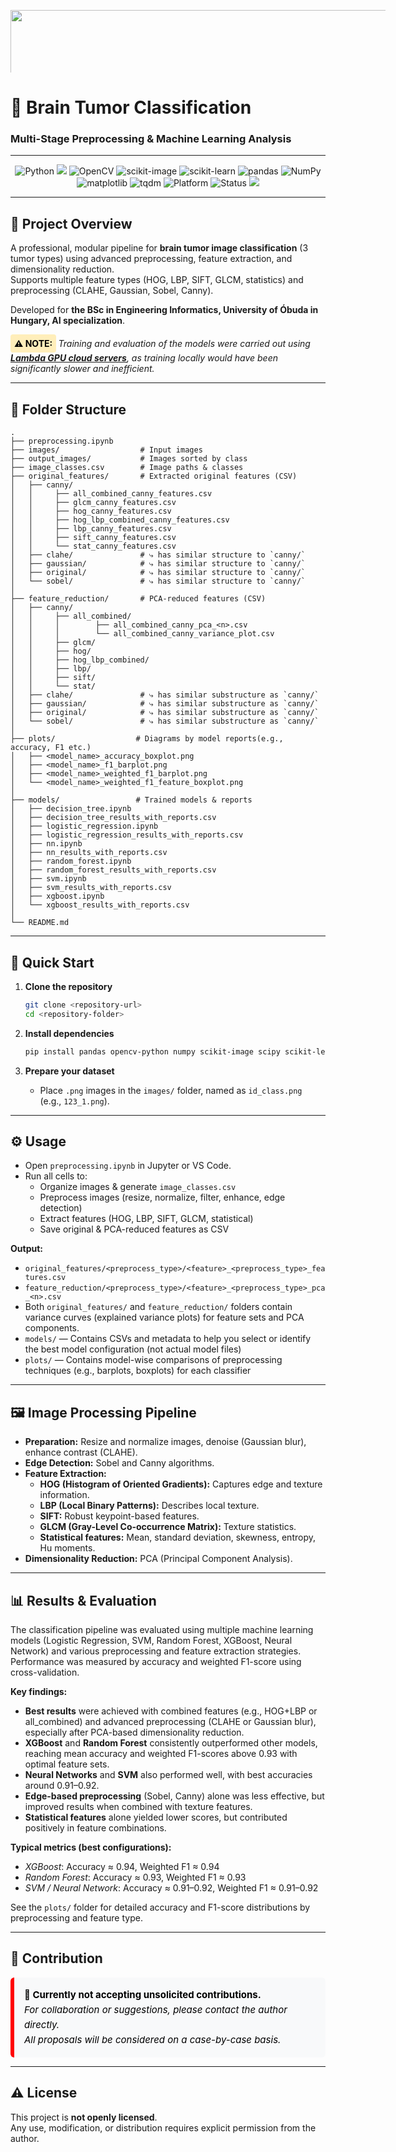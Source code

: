 <p align="left">
  <img src="https://aml.nik.uni-obuda.hu/themes/aml/assets/images/oe_nik_modern.png" style="width:1800px; height:190px; min-width:600px; min-height:100px; max-width:400px; max-height:64px;" />
</p>

# 🧠 Brain Tumor Classification  
### Multi-Stage Preprocessing & Machine Learning Analysis

---

<div align="center">
  <img src="https://img.shields.io/badge/python-3.8%2B-blue?logo=python" alt="Python">
  <img src="https://img.shields.io/badge/jupyter-notebook-orange?logo=jupyter">
  <img src="https://img.shields.io/badge/opencv-4.x-green?logo=opencv" alt="OpenCV">
  <img src="https://img.shields.io/badge/scikit--image-0.19%2B-yellow?logo=scikit-image" alt="scikit-image">
  <img src="https://img.shields.io/badge/scikit--learn-1.0%2B-blueviolet?logo=scikit-learn" alt="scikit-learn">
  <img src="https://img.shields.io/badge/pandas-1.3%2B-lightgrey?logo=pandas" alt="pandas">
  <img src="https://img.shields.io/badge/made%20with-NumPy-blue?logo=numpy" alt="NumPy">
  <img src="https://img.shields.io/badge/matplotlib-3.4%2B-yellowgreen?logo=matplotlib" alt="matplotlib">
  <img src="https://img.shields.io/badge/tqdm-supported-brightgreen?logo=python" alt="tqdm">
  <img src="https://img.shields.io/badge/Platform-Windows%20%7C%20Linux-blue?logo=windows" alt="Platform">
  <img src="https://img.shields.io/badge/Status-Research%20Project-informational" alt="Status">
  <img src="https://img.shields.io/badge/License-Restricted-red">
</div>

---

## 📝 Project Overview

A professional, modular pipeline for **brain tumor image classification** (3 tumor types) using advanced preprocessing, feature extraction, and dimensionality reduction.  
Supports multiple feature types (HOG, LBP, SIFT, GLCM, statistics) and preprocessing (CLAHE, Gaussian, Sobel, Canny).

Developed for **the BSc in Engineering Informatics, University of Óbuda in Hungary, AI specialization**.

<p>
  <strong>
    <span style="background-color:#ffeeba; color:#000000; padding:6px; border-radius:4px; display:inline-block;">⚠️ NOTE:</span>
  </strong>
  <i>Training and evaluation of the models were carried out using 
  <a href="https://lambdalabs.com/" target="_blank"><strong>Lambda GPU cloud servers</strong></a>, 
  as training locally would have been significantly slower and inefficient.</i>
</p>



---

## 📁 Folder Structure

```
.
├── preprocessing.ipynb
├── images/                  # Input images
├── output_images/           # Images sorted by class
├── image_classes.csv        # Image paths & classes
├── original_features/       # Extracted original features (CSV)
│   ├── canny/
│   │     ├── all_combined_canny_features.csv
│   │     ├── glcm_canny_features.csv
│   │     ├── hog_canny_features.csv
│   │     ├── hog_lbp_combined_canny_features.csv
│   │     ├── lbp_canny_features.csv
│   │     ├── sift_canny_features.csv
│   │     └── stat_canny_features.csv
│   ├── clahe/               # ⤷ has similar structure to `canny/`
│   ├── gaussian/            # ⤷ has similar structure to `canny/`
│   ├── original/            # ⤷ has similar structure to `canny/`
│   └── sobel/               # ⤷ has similar structure to `canny/`
│
├── feature_reduction/       # PCA-reduced features (CSV)
│   ├── canny/
│   │     ├── all_combined/
│   │     │        ├── all_combined_canny_pca_<n>.csv
│   │     │        └── all_combined_canny_variance_plot.csv
│   │     ├── glcm/
│   │     ├── hog/
│   │     ├── hog_lbp_combined/
│   │     ├── lbp/
│   │     ├── sift/
│   │     └── stat/
│   ├── clahe/               # ⤷ has similar substructure as `canny/`
│   ├── gaussian/            # ⤷ has similar substructure as `canny/`
│   ├── original/            # ⤷ has similar substructure as `canny/`
│   └── sobel/               # ⤷ has similar substructure as `canny/`
│
├── plots/                  # Diagrams by model reports(e.g., accuracy, F1 etc.)
│   ├── <model_name>_accuracy_boxplot.png
│   ├── <model_name>_f1_barplot.png
│   ├── <model_name>_weighted_f1_barplot.png
│   └── <model_name>_weighted_f1_feature_boxplot.png
│
├── models/                 # Trained models & reports
│   ├── decision_tree.ipynb
│   ├── decision_tree_results_with_reports.csv
│   ├── logistic_regression.ipynb
│   ├── logistic_regression_results_with_reports.csv
│   ├── nn.ipynb
│   ├── nn_results_with_reports.csv
│   ├── random_forest.ipynb
│   ├── random_forest_results_with_reports.csv
│   ├── svm.ipynb
│   ├── svm_results_with_reports.csv
│   ├── xgboost.ipynb
│   └── xgboost_results_with_reports.csv
│
└── README.md

```

---

## 🚀 Quick Start

1. **Clone the repository**
   ```sh
   git clone <repository-url>
   cd <repository-folder>
   ```

2. **Install dependencies**
   ```sh
   pip install pandas opencv-python numpy scikit-image scipy scikit-learn matplotlib tqdm
   ```

3. **Prepare your dataset**
   - Place `.png` images in the `images/` folder, named as `id_class.png` (e.g., `123_1.png`).

---

## ⚙️ Usage

- Open `preprocessing.ipynb` in Jupyter or VS Code.
- Run all cells to:
  - Organize images & generate `image_classes.csv`
  - Preprocess images (resize, normalize, filter, enhance, edge detection)
  - Extract features (HOG, LBP, SIFT, GLCM, statistical)
  - Save original & PCA-reduced features as CSV

**Output:**
- `original_features/<preprocess_type>/<feature>_<preprocess_type>_features.csv`
- `feature_reduction/<preprocess_type>/<feature>_<preprocess_type>_pca_<n>.csv`
- Both `original_features/` and `feature_reduction/` folders contain variance curves (explained variance plots) for feature sets and PCA components.
- `models/` — Contains CSVs and metadata to help you select or identify the best model configuration (not actual model files)
- `plots/` — Contains model-wise comparisons of preprocessing techniques (e.g., barplots, boxplots) for each classifier

---

## 🖼️ Image Processing Pipeline

- **Preparation:** Resize and normalize images, denoise (Gaussian blur), enhance contrast (CLAHE).
- **Edge Detection:** Sobel and Canny algorithms.
- **Feature Extraction:**  
  - **HOG (Histogram of Oriented Gradients):** Captures edge and texture information.
  - **LBP (Local Binary Patterns):** Describes local texture.
  - **SIFT:** Robust keypoint-based features.
  - **GLCM (Gray-Level Co-occurrence Matrix):** Texture statistics.
  - **Statistical features:** Mean, standard deviation, skewness, entropy, Hu moments.
- **Dimensionality Reduction:** PCA (Principal Component Analysis).

---

## 📊 Results & Evaluation

The classification pipeline was evaluated using multiple machine learning models (Logistic Regression, SVM, Random Forest, XGBoost, Neural Network) and various preprocessing and feature extraction strategies. Performance was measured by accuracy and weighted F1-score using cross-validation.

**Key findings:**
- **Best results** were achieved with combined features (e.g., HOG+LBP or all_combined) and advanced preprocessing (CLAHE or Gaussian blur), especially after PCA-based dimensionality reduction.
- **XGBoost** and **Random Forest** consistently outperformed other models, reaching mean accuracy and weighted F1-scores above 0.93 with optimal feature sets.
- **Neural Networks** and **SVM** also performed well, with best accuracies around 0.91–0.92.
- **Edge-based preprocessing** (Sobel, Canny) alone was less effective, but improved results when combined with texture features.
- **Statistical features** alone yielded lower scores, but contributed positively in feature combinations.

**Typical metrics (best configurations):**
- *XGBoost*: Accuracy ≈ 0.94, Weighted F1 ≈ 0.94
- *Random Forest*: Accuracy ≈ 0.93, Weighted F1 ≈ 0.93
- *SVM / Neural Network*: Accuracy ≈ 0.91–0.92, Weighted F1 ≈ 0.91–0.92

See the `plots/` folder for detailed accuracy and F1-score distributions by preprocessing and feature type.

---

## 🤝 Contribution

<div style="background-color:#f8f9fa; border-left:6px solid red; padding:16px; border-radius:6px; font-size:15px; line-height:1.6;">
  <strong style="color:#000;">🚫 Currently not accepting unsolicited contributions.</strong><br>
  <i style="color:black;">For collaboration or suggestions, please contact the author directly.<br>
  All proposals will be considered on a case-by-case basis. </i>
</div>



---

## ⚠️ License

This project is **not openly licensed**.  
Any use, modification, or distribution requires explicit permission from the author.